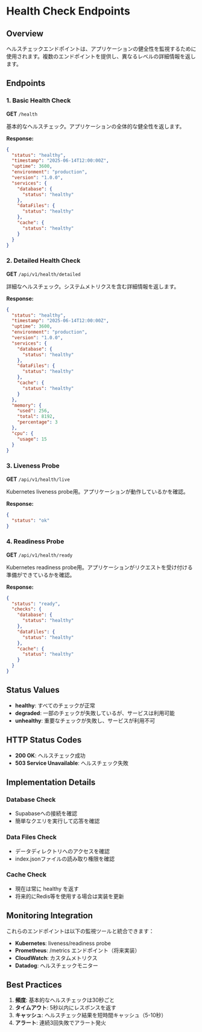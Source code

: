 # Health Check Endpoints

## Overview

ヘルスチェックエンドポイントは、アプリケーションの健全性を監視するために使用されます。複数のエンドポイントを提供し、異なるレベルの詳細情報を返します。

## Endpoints

### 1. Basic Health Check

**GET** `/health`

基本的なヘルスチェック。アプリケーションの全体的な健全性を返します。

**Response:**
```json
{
  "status": "healthy",
  "timestamp": "2025-06-14T12:00:00Z",
  "uptime": 3600,
  "environment": "production",
  "version": "1.0.0",
  "services": {
    "database": {
      "status": "healthy"
    },
    "dataFiles": {
      "status": "healthy"
    },
    "cache": {
      "status": "healthy"
    }
  }
}
```

### 2. Detailed Health Check

**GET** `/api/v1/health/detailed`

詳細なヘルスチェック。システムメトリクスを含む詳細情報を返します。

**Response:**
```json
{
  "status": "healthy",
  "timestamp": "2025-06-14T12:00:00Z",
  "uptime": 3600,
  "environment": "production",
  "version": "1.0.0",
  "services": {
    "database": {
      "status": "healthy"
    },
    "dataFiles": {
      "status": "healthy"
    },
    "cache": {
      "status": "healthy"
    }
  },
  "memory": {
    "used": 256,
    "total": 8192,
    "percentage": 3
  },
  "cpu": {
    "usage": 15
  }
}
```

### 3. Liveness Probe

**GET** `/api/v1/health/live`

Kubernetes liveness probe用。アプリケーションが動作しているかを確認。

**Response:**
```json
{
  "status": "ok"
}
```

### 4. Readiness Probe

**GET** `/api/v1/health/ready`

Kubernetes readiness probe用。アプリケーションがリクエストを受け付ける準備ができているかを確認。

**Response:**
```json
{
  "status": "ready",
  "checks": {
    "database": {
      "status": "healthy"
    },
    "dataFiles": {
      "status": "healthy"
    },
    "cache": {
      "status": "healthy"
    }
  }
}
```

## Status Values

- **healthy**: すべてのチェックが正常
- **degraded**: 一部のチェックが失敗しているが、サービスは利用可能
- **unhealthy**: 重要なチェックが失敗し、サービスが利用不可

## HTTP Status Codes

- **200 OK**: ヘルスチェック成功
- **503 Service Unavailable**: ヘルスチェック失敗

## Implementation Details

### Database Check
- Supabaseへの接続を確認
- 簡単なクエリを実行して応答を確認

### Data Files Check
- データディレクトリへのアクセスを確認
- index.jsonファイルの読み取り権限を確認

### Cache Check
- 現在は常に healthy を返す
- 将来的にRedis等を使用する場合は実装を更新

## Monitoring Integration

これらのエンドポイントは以下の監視ツールと統合できます：

- **Kubernetes**: liveness/readiness probe
- **Prometheus**: /metrics エンドポイント（将来実装）
- **CloudWatch**: カスタムメトリクス
- **Datadog**: ヘルスチェックモニター

## Best Practices

1. **頻度**: 基本的なヘルスチェックは30秒ごと
2. **タイムアウト**: 5秒以内にレスポンスを返す
3. **キャッシュ**: ヘルスチェック結果を短時間キャッシュ（5-10秒）
4. **アラート**: 連続3回失敗でアラート発火